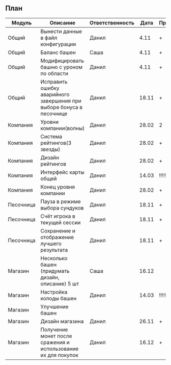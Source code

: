 План
----------------------------------------------------------------
| Модуль    | Описание                                                             | Ответственность | Дата  | Прогресс |
|-----------|----------------------------------------------------------------------|-----------------|-------|----------|
| Общий     | Вынести данные в файл конфигурации                                   | Данил           | 4.11  | +        |
| Общий     | Баланс башен                                                         | Саша            | 4.11  | +        |
| Общий     | Модифицировать башню с уроном по области                             | Данил           | 4.11  | +        |
| Общий     | Исправить ошибку аварийного завершения при выборе бонуса в песочнице | Данил           | 18.11 | +        |
| Компания  | Уровни компании(волны)                                               | Данил           | 28.02 | 2        |
| Компания  | Система рейтингов(3 звезды)                                          | Данил           | 28.02 | +        |
| Компания  | Дизайн рейтингов                                                     | Данил           | 28.02 | +        |
| Компания  | Интерфейс карты общей                                                | Данил           | 14.03 | !!!!!!!! |
| Компания  | Конец уровня компании                                                | Данил           | 28.02 | +        |
| Песочница | Пауза в режиме выбора сундуков                                       | Данил           | 18.11 | +        |
| Песочница | Счёт игрока в текущей сессии                                         | Данил           | 18.11 | +        |
| Песочница | Сохранение и отображение лучшего результата                          | Данил           | 18.11 | +        |
| Магазин   | Несколько башен (придумать дизайн, описание) 5 шт                    | Саша            | 16.12 |          |
| Магазин   | Настройка колоды башен                                               | Данил           | 14.03 | !!!!!!!! |
| Магазин   | Улучшение башен                                                      |                 |       |          |
| Магазин   | Дизайн магазина                                                      | Данил           | 26.11 | +        |
| Магазин   | Получение монет после сражения и использование их для покупок        | Данил           | 16.12 | +        |
